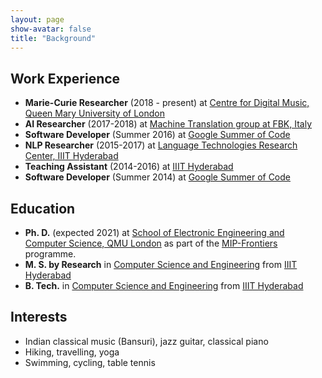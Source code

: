```yaml
---
layout: page
show-avatar: false
title: "Background"
---
```

## Work Experience

<ul class="fa-ul">
  <li><span class="fa-li"><i class="fas fa-flask"></i></span>
    <strong>Marie-Curie Researcher</strong> (2018 - present) at <a href="https://c4dm.eecs.qmul.ac.uk/">Centre for Digital Music, Queen Mary University of London</a>
  </li>
  <li><span class="fa-li"><i class="fas fa-briefcase"></i></span>
        <strong>AI Researcher</strong> (2017-2018) at <a href="https://ict.fbk.eu/units/hlt-mt/">Machine Translation group at FBK, Italy</a>
  </li>
  <li><span class="fa-li"><i class="fas fa-briefcase"></i></span>
        <strong>Software Developer</strong> (Summer 2016) at <a href="https://summerofcode.withgoogle.com/">Google Summer of Code</a>
  </li>
  <li><span class="fa-li"><i class="fas fa-flask"></i></span>
        <strong>NLP Researcher</strong> (2015-2017) at <a href="https://ltrc.iiit.ac.in/">Language Technologies Research Center, IIIT Hyderabad</a>
  </li>
   <li><span class="fa-li"><i class="fas fa-chalkboard-teacher"></i></span>
        <strong>Teaching Assistant</strong> (2014-2016) at <a href="https://ltrc.iiit.ac.in/">IIIT Hyderabad</a>
  </li>
    <li><span class="fa-li"><i class="fas fa-briefcase"></i></span>
        <strong>Software Developer</strong> (Summer 2014) at <a href="https://summerofcode.withgoogle.com/">Google Summer of Code</a>
  </li>
</ul>


## Education

<ul class="fa-ul">
  <li><span class="fa-li"><i class="fas fa-spinner fa-pulse"></i></span>
        <strong>Ph. D.</strong> (expected 2021) at <a href="http://www.eecs.qmul.ac.uk/">School of Electronic Engineering and Computer Science, QMU London</a> as part of the <a href="https://mip-frontiers.eu/">MIP-Frontiers</a> programme.
  </li>
  <li><span class="fa-li"><i class="fas fa-graduation-cap"></i></span>
        <strong>M. S. by Research</strong> in <a href="https://ltrc.iiit.ac.in/">Computer Science and Engineering</a> from <a href="https://www.iiit.ac.in/">IIIT Hyderabad</a>
  </li>
  <li><span class="fa-li"><i class="fas fa-graduation-cap"></i></span>
        <strong>B. Tech.</strong> in <a href="http://iiit.ac.in/">Computer Science and Engineering</a> from <a href="http://iiit.ac.in/">IIIT Hyderabad</a>
  </li>
</ul>

## Interests

<ul class="fa-ul">
  <li><span class="fa-li"><i class="fas fa-music"></i></span> Indian classical music (Bansuri), jazz guitar, classical piano</li>
  <li><span class="fa-li"><i class="fas fa-hiking"></i></span> Hiking, travelling, yoga</li>
  <li><span class="fa-li"><i class="fas fa-table-tennis"></i></span> Swimming, cycling, table tennis</li>
</ul>

